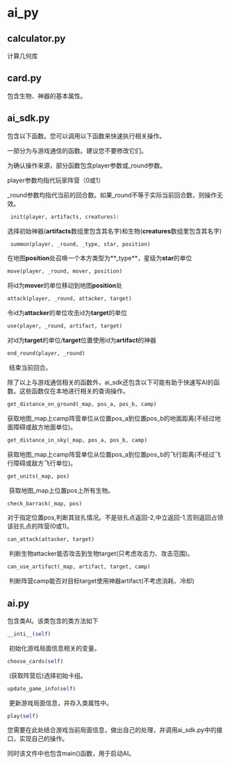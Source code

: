 # ai_py

## calculator.py

计算几何库

## card.py

包含生物、神器的基本属性。


## ai_sdk.py

包含以下函数。您可以调用以下函数来快速执行相关操作。



一部分为与游戏通信的函数。建议您不要修改它们。

为确认操作来源，部分函数包含player参数或\_round参数。

player参数均指代玩家阵营（0或1）

\_round参数均指代当前的回合数。如果\_round不等于实际当前回合数，则操作无效。




```python
 init(player, artifacts, creatures):
```
​		选择初始神器(**artifacts**数组里包含其名字)和生物(**creatures**数组里包含其名字)




```python
 summon(player, _round, _type, star, position)
```
​		在地图**position**处召唤一个本方类型为**\_type**，星级为**star**的单位



```python
move(player, _round, mover, position)
```
​		将id为**mover**的单位移动到地图**position**处




```python
attack(player, _round, attacker, target)
```
​		令id为**attacker**的单位攻击id为**target**的单位



```python
use(player, _round, artifact, target)
```
​		对id为**target**的单位/**target**位置使用id为**artifact**的神器




```python
end_round(player, _round)
```
​		结束当前回合。




除了以上与游戏通信相关的函数外，ai_sdk还包含以下可能有助于快速写AI的函数。这些函数仅在本地进行相关的查询操作。

```python
get_distance_on_ground(_map, pos_a, pos_b, camp)
```
​		获取地图_map上camp阵营单位从位置pos_a到位置pos_b的地面距离(不经过地面障碍或敌方地面单位)。




```python
get_distance_in_sky(_map, pos_a, pos_b, camp)
```
​		获取地图_map上camp阵营单位从位置pos_a到位置pos_b的飞行距离(不经过飞行障碍或敌方飞行单位)。




```python
get_units(_map, pos)
```
​		获取地图_map上位置pos上所有生物。




```python
check_barrack(_map, pos)
```
​		对于指定位置pos,判断其驻扎情况。不是驻扎点返回-2,中立返回-1,否则返回占领该驻扎点的阵营(0或1)。




```python
can_attack(attacker, target)
```
​		判断生物attacker能否攻击到生物target(只考虑攻击力、攻击范围)。




```python
can_use_artifact(_map, artifact, target, camp)
```
​		判断阵营camp能否对目标target使用神器artifact(不考虑消耗、冷却)


## ai.py

包含类AI。该类包含的类方法如下

```python
__inti__(self)
```

​		初始化游戏局面信息相关的变量。




```python
choose_cards(self)
```

​		(获取阵营后)选择初始卡组。



```python
update_game_info(self)
```

​		更新游戏局面信息，并存入类属性中。




```python
play(self)
```

​		您需要在此处结合游戏当前局面信息，做出自己的处理，并调用ai_sdk.py中的接口，实现自己的操作。



同时该文件中也包含main()函数，用于启动AI。
